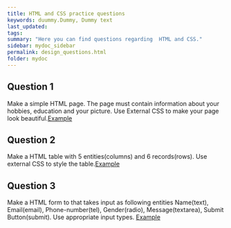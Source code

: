 ```yaml
---
title: HTML and CSS practice questions
keywords: duummy.Dummy, Dummy text
last_updated: 
tags: 
summary: "Here you can find questions regarding  HTML and CSS."
sidebar: mydoc_sidebar
permalink: design_questions.html
folder: mydoc
---
```


## Question 1
Make a simple HTML page. The page must contain information about your hobbies, education and your picture. Use External CSS to make your page look beautiful.[Example]()

## Question 2
Make a HTML table with 5 entities(columns) and 6 records(rows). Use external CSS to style the table.[Example]()  

## Question 3
Make a HTML form to that takes input as following entities Name(text), Email(email), Phone-number(tel), Gender(radio), Message(textarea), Submit Button(submit). Use appropriate input types.  [Example]()